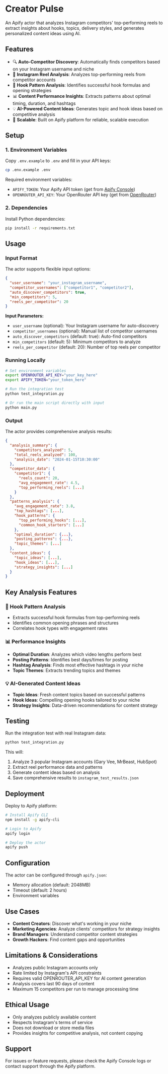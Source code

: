 # Creator Pulse

An Apify actor that analyzes Instagram competitors' top-performing reels to extract insights about hooks, topics, delivery styles, and generates personalized content ideas using AI.

## Features

- 🔍 **Auto-Competitor Discovery**: Automatically finds competitors based on your Instagram username and niche
- 📱 **Instagram Reel Analysis**: Analyzes top-performing reels from competitor accounts
- 🎯 **Hook Pattern Analysis**: Identifies successful hook formulas and opening strategies
- 📊 **Content Performance Insights**: Extracts patterns about optimal timing, duration, and hashtags
- 💡 **AI-Powered Content Ideas**: Generates topic and hook ideas based on competitive analysis
- 🚀 **Scalable**: Built on Apify platform for reliable, scalable execution

## Setup

### 1. Environment Variables

Copy `.env.example` to `.env` and fill in your API keys:

```bash
cp .env.example .env
```

Required environment variables:
- `APIFY_TOKEN`: Your Apify API token (get from [Apify Console](https://console.apify.com/account/integrations))
- `OPENROUTER_API_KEY`: Your OpenRouter API key (get from [OpenRouter](https://openrouter.ai/keys))

### 2. Dependencies

Install Python dependencies:

```bash
pip install -r requirements.txt
```

## Usage

### Input Format

The actor supports flexible input options:

```json
{
  "user_username": "your_instagram_username",
  "competitor_usernames": ["competitor1", "competitor2"],
  "auto_discover_competitors": true,
  "min_competitors": 5,
  "reels_per_competitor": 20
}
```

**Input Parameters:**
- `user_username` (optional): Your Instagram username for auto-discovery
- `competitor_usernames` (optional): Manual list of competitor usernames  
- `auto_discover_competitors` (default: true): Auto-find competitors
- `min_competitors` (default: 5): Minimum competitors to analyze
- `reels_per_competitor` (default: 20): Number of top reels per competitor

### Running Locally

```bash
# Set environment variables
export OPENROUTER_API_KEY="your_key_here"
export APIFY_TOKEN="your_token_here"

# Run the integration test
python test_integration.py

# Or run the main script directly with input
python main.py
```

### Output

The actor provides comprehensive analysis results:

```json
{
  "analysis_summary": {
    "competitors_analyzed": 5,
    "total_reels_analyzed": 100,
    "analysis_date": "2024-01-15T10:30:00"
  },
  "competitor_data": {
    "competitor1": {
      "reels_count": 20,
      "avg_engagement_rate": 4.5,
      "top_performing_reels": [...]
    }
  },
  "patterns_analysis": {
    "avg_engagement_rate": 3.8,
    "top_hashtags": [...],
    "hook_patterns": {
      "top_performing_hooks": [...],
      "common_hook_starters": [...]
    },
    "optimal_duration": {...},
    "posting_patterns": {...},
    "topic_themes": [...]
  },
  "content_ideas": {
    "topic_ideas": [...],
    "hook_ideas": [...],
    "strategy_insights": [...]
  }
}
```

## Key Analysis Features

### 🎯 Hook Pattern Analysis
- Extracts successful hook formulas from top-performing reels
- Identifies common opening phrases and structures
- Correlates hook types with engagement rates

### 📊 Performance Insights
- **Optimal Duration**: Analyzes which video lengths perform best
- **Posting Patterns**: Identifies best days/times for posting
- **Hashtag Analysis**: Finds most effective hashtags in your niche
- **Topic Themes**: Extracts trending topics and themes

### 💡 AI-Generated Content Ideas
- **Topic Ideas**: Fresh content topics based on successful patterns
- **Hook Ideas**: Compelling opening hooks tailored to your niche
- **Strategy Insights**: Data-driven recommendations for content strategy

## Testing

Run the integration test with real Instagram data:

```bash
python test_integration.py
```

This will:
1. Analyze 3 popular Instagram accounts (Gary Vee, MrBeast, HubSpot)
2. Extract reel performance data and patterns
3. Generate content ideas based on analysis
4. Save comprehensive results to `instagram_test_results.json`

## Deployment

Deploy to Apify platform:

```bash
# Install Apify CLI
npm install -g apify-cli

# Login to Apify
apify login

# Deploy the actor
apify push
```

## Configuration

The actor can be configured through `apify.json`:
- Memory allocation (default: 2048MB)
- Timeout (default: 2 hours)
- Environment variables

## Use Cases

- **Content Creators**: Discover what's working in your niche
- **Marketing Agencies**: Analyze clients' competitors for strategy insights
- **Brand Managers**: Understand competitor content strategies
- **Growth Hackers**: Find content gaps and opportunities

## Limitations & Considerations

- Analyzes public Instagram accounts only
- Rate limited by Instagram's API constraints
- Requires valid OPENROUTER_API_KEY for AI content generation
- Analysis covers last 90 days of content
- Maximum 15 competitors per run to manage processing time

## Ethical Usage

- Only analyzes publicly available content
- Respects Instagram's terms of service
- Does not download or store media files
- Provides insights for competitive analysis, not content copying

## Support

For issues or feature requests, please check the Apify Console logs or contact support through the Apify platform.